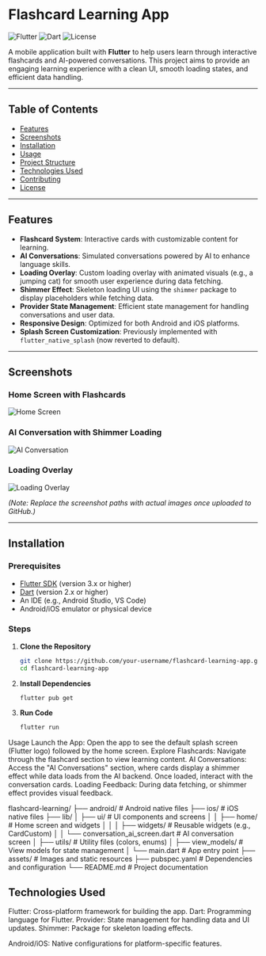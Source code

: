 # Flashcard Learning App

![Flutter](https://img.shields.io/badge/Flutter-3.x-blue.svg)
![Dart](https://img.shields.io/badge/Dart-2.x-blue.svg)
![License](https://img.shields.io/badge/License-MIT-green.svg)

A mobile application built with **Flutter** to help users learn through interactive flashcards and AI-powered conversations. This project aims to provide an engaging learning experience with a clean UI, smooth loading states, and efficient data handling.

---

## Table of Contents

- [Features](#features)
- [Screenshots](#screenshots)
- [Installation](#installation)
- [Usage](#usage)
- [Project Structure](#project-structure)
- [Technologies Used](#technologies-used)
- [Contributing](#contributing)
- [License](#license)

---

## Features

- **Flashcard System**: Interactive cards with customizable content for learning.
- **AI Conversations**: Simulated conversations powered by AI to enhance language skills.
- **Loading Overlay**: Custom loading overlay with animated visuals (e.g., a jumping cat) for smooth user experience during data fetching.
- **Shimmer Effect**: Skeleton loading UI using the `shimmer` package to display placeholders while fetching data.
- **Provider State Management**: Efficient state management for handling conversations and user data.
- **Responsive Design**: Optimized for both Android and iOS platforms.
- **Splash Screen Customization**: Previously implemented with `flutter_native_splash` (now reverted to default).

---

## Screenshots

### Home Screen with Flashcards
![Home Screen](screenshots/home_screen.png)

### AI Conversation with Shimmer Loading
![AI Conversation](screenshots/ai_conversation_shimmer.png)

### Loading Overlay
![Loading Overlay](screenshots/loading_overlay.png)

*(Note: Replace the screenshot paths with actual images once uploaded to GitHub.)*

---

## Installation

### Prerequisites
- [Flutter SDK](https://flutter.dev/docs/get-started/install) (version 3.x or higher)
- [Dart](https://dart.dev/get-dart) (version 2.x or higher)
- An IDE (e.g., Android Studio, VS Code)
- Android/iOS emulator or physical device

### Steps
1. **Clone the Repository**
   ```bash
   git clone https://github.com/your-username/flashcard-learning-app.git
   cd flashcard-learning-app
2. **Install Dependencies**
   ```bash
   flutter pub get
2. **Run Code**
   ```bash
   flutter run


Usage
Launch the App: Open the app to see the default splash screen (Flutter logo) followed by the home screen.
Explore Flashcards: Navigate through the flashcard section to view learning content.
AI Conversations: Access the "AI Conversations" section, where cards display a shimmer effect while data loads from the AI backend. Once loaded, interact with the conversation cards.
Loading Feedback: During data fetching, or shimmer effect provides visual feedback.

flashcard-learning/
├── android/              # Android native files
├── ios/                  # iOS native files
├── lib/
│   ├── ui/               # UI components and screens
│   │   ├── home/         # Home screen and widgets
│   │   │   ├── widgets/  # Reusable widgets (e.g., CardCustom)
│   │   └── conversation_ai_screen.dart  # AI conversation screen
│   ├── utils/            # Utility files (colors, enums)
│   ├── view_models/      # View models for state management
│   └── main.dart         # App entry point
├── assets/               # Images and static resources
├── pubspec.yaml          # Dependencies and configuration
└── README.md             # Project documentation


## Technologies Used
Flutter: Cross-platform framework for building the app.
Dart: Programming language for Flutter.
Provider: State management for handling data and UI updates.
Shimmer: Package for skeleton loading effects.

Android/iOS: Native configurations for platform-specific features.


